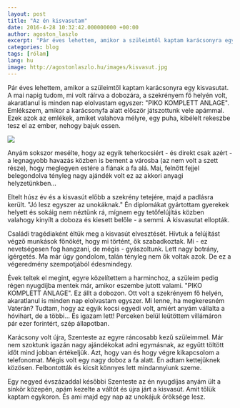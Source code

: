 ```yaml
---
layout: post
title: "Az én kisvasutam"
date: 2016-4-28 10:32:42.000000000 +00:00
author: agoston_laszlo
excerpt: "Pár éves lehettem, amikor a szüleimtől kaptam karácsonyra egy kisvasutat. Ez állt a dobozán: PIKO KOMPLETT ANLAGE. Emlékszem, amikor a karácsonyfa alatt először játszottunk vele apámmal. Ezek azok az emlékek, amiket valahova mélyre, egy puha, kibélelt rekeszbe tesz el az ember, nehogy bajuk essen."
categories: blog
tags: [rólam]
lang: hu
image: http://agostonlaszlo.hu/images/kisvasut.jpg
---
```

Pár éves lehettem, amikor a szüleimtől kaptam karácsonyra egy kisvasutat. A mai napig tudom, mi volt ráírva a dobozára, a szekrényem fő helyén volt, akaratlanul is minden nap elolvastam egyszer: "PIKO KOMPLETT ANLAGE". Emlékszem, amikor a karácsonyfa alatt először játszottunk vele apámmal. Ezek azok az emlékek, amiket valahova mélyre, egy puha, kibélelt rekeszbe tesz el az ember, nehogy bajuk essen.

![](http://agostonlaszlo.hu/images/kisvasut.jpg)

Anyám sokszor mesélte, hogy az egyik teherkocsiért  - és direkt csak azért - a legnagyobb havazás közben is bement a városba (az nem volt a szett része), hogy meglegyen estére a fiának a fa alá. Mai, felnőtt fejjel belegondolva tényleg nagy ajándék volt ez az akkori anyagi helyzetünkben...

Eltelt húsz év és a kisvasút előbb a szekrény tetejére, majd a padlásra került. "Jó lesz egyszer az unokáknak." Én diplomákat gyártottam gyerekek helyett és sokáig nem néztünk rá, mígnem egy tetőfelújítás közben valahogy kinyílt a doboza és kiesett belőle - a semmi. A kisvasutat ellopták.

Családi tragédiaként éltük meg a kisvasút elvesztését. Hívtuk a felújítást végző munkások főnökét, hogy mi történt, ők szabadkoztak. Mi - ez nevetségesen fog hangzani, de mégis - gyászoltunk. Lett nagy botrány, ígérgetés. Ma már úgy gondolom, talán tényleg nem ők voltak azok. De ez a végeredmény szempotjából édesmindegy.

Évek teltek el megint, egyre közelítettem a harminchoz, a szüleim pedig régen nyugdíjba mentek már, amikor eszembe jutott valami. "PIKO KOMPLETT ANLAGE". Ez állt a dobozon. Ott volt a szekrényem fő helyén, akaratlanul is minden nap elolvastam egyszer. Mi lenne, ha megkeresném Vaterán? Tudtam, hogy az egyik kocsi egyedi volt, amiért anyám vállalta a hóvihart, de a többi... És igazam lett! Perceken belül leütöttem villámáron pár ezer forintért, szép állapotban.

Karácsony volt újra, Szenteste az egyre ráncosabb kezű szüleimmel. Már nem szoktunk igazán nagy ajándékokat adni egymásnak, az együtt töltött időt mind jobban értékeljük. Azt, hogy van és hogy végre kikapcsolom a telefonomat. Mégis volt egy nagy doboz a fa alatt. Én adtam kettejüknek közösen. Felbontották és kicsit könnyes lett mindannyiunk szeme.

Egy negyed évszázaddal későbbi Szenteste az én nyugdíjas anyám ült a sínkör közepén, apám kezelte a váltót és újra járt a kisvasút. Amit tőlük kaptam egykoron. És ami majd egy nap az unokájuk öröksége lesz.
